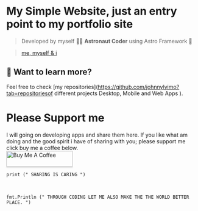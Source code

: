 # My Simple Website, just an entry point to my portfolio site

> Developed by myself  🧑‍🚀 **Astronaut Coder**  using Astro Framework 🚀 

> [me, myself & i](https://avatars.githubusercontent.com/u/17325524?v=4)

## 👀 Want to learn more?

Feel free to check [my repositories](https://github.com/johnnylyimo?tab=repositoriesof different projects Desktop, Mobile and Web Apps ).

# Please Support me
I will going on developing apps and share them here. If you like what am doing and the good spirit i have of sharing with you; please support me click buy me a coffee below.
<br />
<a href="https://www.buymeacoffee.com/johnnylyimo" target="_blank"><img src="https://www.buymeacoffee.com/assets/img/custom_images/orange_img.png" alt="Buy Me A Coffee" style="height: 41px !important;width: 174px !important;box-shadow: 0px 3px 2px 0px rgba(190, 190, 190, 0.5) !important;-webkit-box-shadow: 0px 3px 2px 0px rgba(190, 190, 190, 0.5) !important;" ></a>

```
print (" SHARING IS CARING ")
```
 
```
fmt.Println (" THROUGH CODING LET ME ALSO MAKE THE THE WORLD BETTER PLACE. ")
```

          